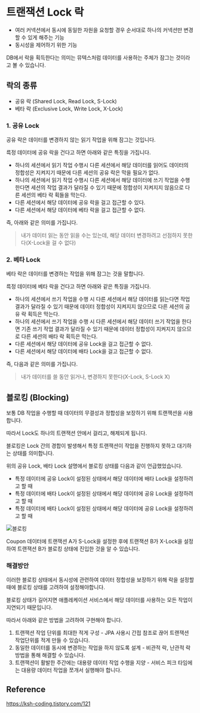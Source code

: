 # 트랜잭션 Lock 락

- 여러 커넥션에서 동시에 동일한 자원을 요청할 경우 순서대로 하나의 커넥션만 변경할 수 있게 해주는 기능
- 동시성을 제어하기 위한 기능

DB에서 락을 획득한다는 의미는 뮤텍스처럼 데이터를 사용하는 주체가 잠그는 것이라고 볼 수 있습니다.

## 락의 종류

- 공유 락 (Shared Lock, Read Lock, S-Lock)
- 베타 락 (Exclusive Lock, Write Lock, X-Lock)

### 1. 공유 Lock

공유 락은 데이터를 변경하지 않는 읽기 작업을 위해 잠그는 것입니다.

륵정 데이터에 공유 락을 건다고 하면 아래와 같은 특징을 가집니다.

- 하나의 세션에서 읽기 작업 수행시 다른 세션에서 해당 데이터를 읽어도 데이터의 정합성은 지켜지기 때문에 다른 세션의 공유 락은 막을 필요가 없다.
- 하나의 세션에서 읽기 작업 수행시 다른 세션에서 해당 데이터에 쓰기 작업을 수행한다면 세션의 작업 결과가 달라질 수 있기 때문에 정합성이 지켜지지 않음으로 다른 세션의 베타 락 획들을 막는다.
- 다른 세션에서 해당 데이터에 공유 락을 걸고 접근할 수 있다.
- 다른 세션에서 해당 데이터에 베타 락을 걸고 접근할 수 없다.

즉, 아래와 같은 의미를 가집니다.

> 내가 데이터 읽는 동안 읽을 수는 있는데, 해당 데이터 변경하려고 선점하지 못한다(X-Lock을 걸 수 없다)

### 2. 베타 Lock

베타 락은 데이터를 변경하는 작업을 위해 잠그는 것을 말합니다.

륵정 데이터에 베타 락을 건다고 하면 아래와 같은 특징을 가집니다.

- 하나의 세션에서 쓰기 작업을 수행 시 다른 세션에서 해당 데이터를 읽는다면 작업 결과가 달라질 수 있기 때문에 데이터 정합성이 지켜지지 않으므로 다른 세션의 공유 락 획득은 막는다.
- 하나의 세션에서 쓰기 작업을 수행 시 다른 세션에서 해당 데이터 쓰기 작업을 한다면 기존 쓰기 작업 결과가 달라질 수 있기 때문에 데이터 정합성이 지켜지지 않으므로 다른 세션의 배타 락 획득은 막는다.
- 다른 세션에서 해당 데이터에 공유 Lock을 걸고 접근할 수 없다.
- 다른 세션에서 해당 데이터에 배타 Lock을 걸고 접근할 수 없다.

즉, 다음과 같은 의미를 가집니다.

> 내가 데이터를 쓸 동안 읽거나, 변경하지 못한다(X-Lock, S-Lock X)

## 블로킹 (Blocking)

보통 DB 작업을 수행할 때 데이터의 무결성과 정합성을 보장하기 위해 트랜잭션을 사용합니다.

따라서 Lock도 하나의 트랜잭션 안에서 걸리고, 해제되게 됩니다.

블로킹은 Lock 간의 경합이 발생해서 특정 트랜잭션이 작업을 진행하지 못하고 대기하는 상태를 의미합니다.

위의 공유 Lock, 배타 Lock 설명에서 블로킹 상태를 다음과 같이 언급했었습니다.

- 특정 데이터에 공유 Lock이 설정된 상태에서 해당 데이터에 배타 Lock을 설정하려고 할 때
- 특정 데이터에 배타 Lock이 설정된 상태에서 해당 데이터에 공유 Lock을 설정하려고 할 때
- 특정 데이터에 배타 Lock이 설정된 상태에서 해당 데이터에 공유 Lock을 설정하려고 할 때

![블로킹](https://img1.daumcdn.net/thumb/R1280x0/?scode=mtistory2&fname=https%3A%2F%2Fblog.kakaocdn.net%2Fdna%2FcHthSM%2FbtszWH7nWRq%2FAAAAAAAAAAAAAAAAAAAAAGpdF1iRWRb-J1fr9lo0dtlKE29nSVj3SH-IphZtrPBE%2Fimg.png%3Fcredential%3DyqXZFxpELC7KVnFOS48ylbz2pIh7yKj8%26expires%3D1759244399%26allow_ip%3D%26allow_referer%3D%26signature%3D7x7oWhYQqlW7YyBJjdCJ5iRzbqE%253D)

Coupon 데이터에 트랜잭션 A가 S-Lock을 설정한 후에 트랜잭션 B가 X-Lock을 설정하여 트랜잭션 B가 블로킹 상태에 진입한 것을 알 수 있습니다.

### 해결방안

이러한 블로킹 상태에서 동시성에 관련하여 데이터 정합성을 보장하기 위해 락을 설정할 때에 블로킹 상태를 고려하여 설정해야합니다.

블로킹 상태가 길어지면 애플레케이션 서비스에서 해당 데이터를 사용하는 모든 작업이 지연되기 때문입니다.

따라서 아래와 같은 방법을 고려하여 구현해야 합니다.

1. 트랜잭션 작업 단위를 최대한 적게 구성 - JPA 사용시 간접 참조로 끊어 트랜잭션 작업단위를 적게 만들 수 있습니다.
2. 동일한 데이터를 동시에 변경하는 작업을 하지 않도록 설계 - 비관적 락, 난관적 락 방법을 통해 해결할 수 있습니다.
3. 트랜잭션이 활발한 주간에는 대용량 데이터 작업 수행을 지양 - 서비스 피크 타임에는 대용량 데이터 작업을 쪼개서 실행해야 합니다.

## Reference

https://ksh-coding.tistory.com/121